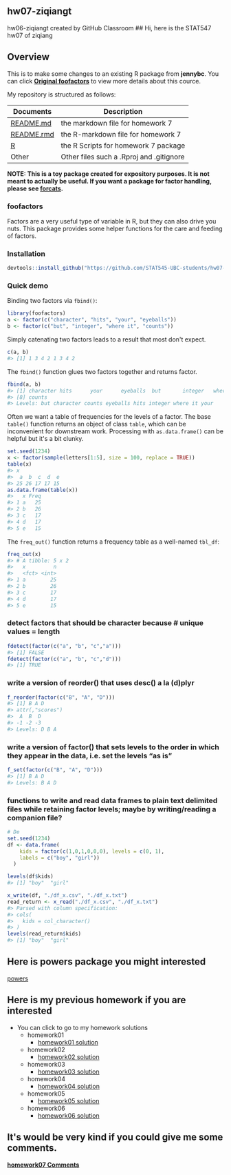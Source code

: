 hw07-ziqiangt
-------------

hw06-ziqiangt created by GitHub Classroom \#\# Hi, here is the STAT547 hw07 of ziqiang

Overview
--------

This is to make some changes to an existing R package from **jennybc**. You can click **[Original foofactors](https://github.com/jennybc/foofactors/)** to view more details about this cource.

My repository is structured as follows:

| Documents                                                                                  | Description                              |
|--------------------------------------------------------------------------------------------|------------------------------------------|
| [README.md](https://github.com/STAT545-UBC-students/hw07-ziqiangt/blob/master/README.md)   | the markdown file for homework 7         |
| [README.rmd](https://github.com/STAT545-UBC-students/hw07-ziqiangt/blob/master/README.Rmd) | the R-markdown file for homework 7       |
| [R](https://github.com/STAT545-UBC-students/hw07-ziqiangt/tree/master/R)                   | the R Scripts for homework 7 package     |
| Other                                                                                      | Other files such a .Rproj and .gitignore |

<!-- README.md is generated from README.Rmd. Please edit that file -->
**NOTE: This is a toy package created for expository purposes. It is not meant to actually be useful. If you want a package for factor handling, please see [forcats](https://cran.r-project.org/package=forcats).**

### foofactors

Factors are a very useful type of variable in R, but they can also drive you nuts. This package provides some helper functions for the care and feeding of factors.

### Installation

``` r
devtools::install_github("https://github.com/STAT545-UBC-students/hw07-ziqiangt")
```

### Quick demo

Binding two factors via `fbind()`:

``` r
library(foofactors)
a <- factor(c("character", "hits", "your", "eyeballs"))
b <- factor(c("but", "integer", "where it", "counts"))
```

Simply catenating two factors leads to a result that most don't expect.

``` r
c(a, b)
#> [1] 1 3 4 2 1 3 4 2
```

The `fbind()` function glues two factors together and returns factor.

``` r
fbind(a, b)
#> [1] character hits      your      eyeballs  but       integer   where it 
#> [8] counts   
#> Levels: but character counts eyeballs hits integer where it your
```

Often we want a table of frequencies for the levels of a factor. The base `table()` function returns an object of class `table`, which can be inconvenient for downstream work. Processing with `as.data.frame()` can be helpful but it's a bit clunky.

``` r
set.seed(1234)
x <- factor(sample(letters[1:5], size = 100, replace = TRUE))
table(x)
#> x
#>  a  b  c  d  e 
#> 25 26 17 17 15
as.data.frame(table(x))
#>   x Freq
#> 1 a   25
#> 2 b   26
#> 3 c   17
#> 4 d   17
#> 5 e   15
```

The `freq_out()` function returns a frequency table as a well-named `tbl_df`:

``` r
freq_out(x)
#> # A tibble: 5 x 2
#>   x         n
#>   <fct> <int>
#> 1 a        25
#> 2 b        26
#> 3 c        17
#> 4 d        17
#> 5 e        15
```

### detect factors that should be character because \# unique values = length

``` r
fdetect(factor(c("a", "b", "c","a")))
#> [1] FALSE
fdetect(factor(c("a", "b", "c","d")))
#> [1] TRUE
```

### write a version of reorder() that uses desc() a la (d)plyr

``` r
f_reorder(factor(c("B", "A", "D")))
#> [1] B A D
#> attr(,"scores")
#>  A  B  D 
#> -1 -2 -3 
#> Levels: D B A
```

### write a version of factor() that sets levels to the order in which they appear in the data, i.e. set the levels “as is”

``` r
f_set(factor(c("B", "A", "D")))
#> [1] B A D
#> Levels: B A D
```

### functions to write and read data frames to plain text delimited files while retaining factor levels; maybe by writing/reading a companion file?

``` r
# De
set.seed(1234)
df <- data.frame(
    kids = factor(c(1,0,1,0,0,0), levels = c(0, 1),
    labels = c("boy", "girl"))
  )

levels(df$kids)
#> [1] "boy"  "girl"

x_write(df, "./df_x.csv", "./df_x.txt")
read_return <- x_read("./df_x.csv", "./df_x.txt")
#> Parsed with column specification:
#> cols(
#>   kids = col_character()
#> )
levels(read_return$kids)
#> [1] "boy"  "girl"
```

Here is powers package you might interested
-------------------------------------------

[powers](https://github.com/ziqiangt/STAT545_Participation/tree/master/STAT547/cm105/powers)

Here is my previous homework if you are interested
--------------------------------------------------

-   You can click to go to my homework solutions
    -   homework01
        -   [homework01 solution](https://github.com/STAT545-UBC-students/hw01-ziqiangt)
    -   homework02
        -   [homework02 solution](https://github.com/STAT545-UBC-students/hw02-ziqiangt)
    -   homework03
        -   [homework03 solution](https://github.com/STAT545-UBC-students/hw03-ziqiangt)
    -   homework04
        -   [homework04 solution](https://github.com/STAT545-UBC-students/hw04-ziqiangt)
    -   homework05
        -   [homework05 solution](https://github.com/STAT545-UBC-students/hw05-ziqiangt)
    -   homework06
        -   [homework06 solution](https://github.com/STAT545-UBC-students/hw06-ziqiangt)

It's would be very kind if you could give me some **comments**.
---------------------------------------------------------------

**[homework07 Comments](https://github.com/STAT545-UBC-students/hw07-ziqiangt/issues)**
